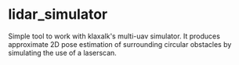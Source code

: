 # lidar_simulator
Simple tool to work with klaxalk's multi-uav simulator. It produces approximate 2D pose estimation of surrounding circular obstacles by simulating the use of a laserscan.
